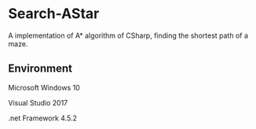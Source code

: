 # Search-AStar
A implementation of A* algorithm of CSharp, finding the shortest path of a maze.

## Environment
Microsoft Windows 10

Visual Studio 2017

.net Framework 4.5.2
